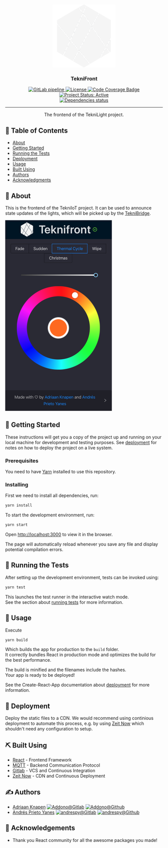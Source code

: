 <div align="center">
<p align="center">
  <a href="https://gitlab.com/ioteknikringen/teknifront" rel="noopener">
    <img width=200px height=200px src="./src/logo.png" alt="Project logo">
  </a>
</p>

<h3 align="center">TekniFront</h3>
  <a href="https://gitlab.com/ioteknikringen/teknifront/builds">
  <img alt="GitLab pipeline" src="https://img.shields.io/gitlab/pipeline/ioteknikringen/teknifront?style=for-the-badge" />
  </a>
  <a href="./LICENCE">
    <img alt="License" src="https://img.shields.io/badge/Licence-MIT-green?style=for-the-badge" />
  </a>
  <a href="https://codecov.io/gl/tekniot/teknifront">
    <img alt="Code Coverage Badge" src="https://img.shields.io/codecov/c/gl/tekniot/teknifront?style=for-the-badge" />
  </a>
  <a href="https://www.repostatus.org/#active">
    <img alt="Project Status: Active" src="https://img.shields.io/badge/Project%20Status-Active-brightgreen?style=for-the-badge" />
  </a>
  
  <br />
  
  <a href="https://depfu.com/gitlab/tekniot/teknifront?project_id=10536">
    <img alt="Dependencies status" src="https://badges.depfu.com/badges/3e6ff24d84bce6837fa6fc141088c935/overview.svg" />
  </a>
</div>

---

<p align="center"> The frontend of the TekniLight project.
    <br> 
</p>

## 📝 Table of Contents
- [About](#about)
- [Getting Started](#getting_started)
- [Running the Tests](#tests)
- [Deployment](#deployment)
- [Usage](#usage)
- [Built Using](#built_using)
- [Authors](#authors)
- [Acknowledgments](#acknowledgement)

## 🧐 About <a name = "about"></a>
This is the frontend of the TekniIoT project. It can be used to announce state updates of the lights, which will be picked up by the [TekniBridge](https://gitlab.com/tekniot/teknibridge).

![screenshot](./docs/img/screenshot.png)

## 🏁 Getting Started <a name = "getting_started"></a>
These instructions will get you a copy of the project up and running on your local machine for development and testing purposes. See [deployment](#deployment) for notes on how to deploy the project on a live system.

### Prerequisites
You need to have [Yarn](https://yarnpkg.com/en/docs/install) installed to use this repository.

### Installing
First we need to install all dependencies, run:
```bash
yarn install
```

To start the development environment, run:
```bash
yarn start
```
Open [http://localhost:3000](http://localhost:3000) to view it in the browser.

The page will automatically reload whenever you save any file and display potential compilation errors.


## 🔧 Running the Tests <a name = "tests"></a>
After setting up the development environment, tests can be invoked using:
```bash
yarn test
```
This launches the test runner in the interactive watch mode.<br />
See the section about [running tests](https://facebook.github.io/create-react-app/docs/running-tests) for more information.

## 🎈 Usage <a name="usage"></a>
Execute 
```bash
yarn build
```
Which builds the app for production to the `build` folder.<br />
It correctly bundles React in production mode and optimizes the build for the best performance.

The build is minified and the filenames include the hashes.<br />
Your app is ready to be deployed!

See the Create-React-App documentation about [deployment](https://facebook.github.io/create-react-app/docs/deployment) for more information.

## 🚀 Deployment <a name = "deployment"></a>
Deploy the static files to a CDN. We would recommend using continious deployment to automate this process, e.g. by using [Zeit Now](https://zeit.co/now) which shouldn't need any configuration to setup.


## ⛏️ Built Using <a name = "built_using"></a>
- [React](https://reactjs.org/) - Frontend Framework
- [MQTT](https://mqtt.org/) - Backend Communication Protocol
- [Gitlab](https://gitlab.com) - VCS and Continuous Integration
- [Zeit Now](https://zeit.co/now) - CDN and Continuous Deployment

## ✍️ Authors <a name = "authors"></a>
- [Adriaan Knapen](https://aknapen.nl) [![Addono@Gitlab](https://img.shields.io/badge/Gitlab-@Addono-orange?style=for-the-badge&logo=gitlab)](https://gitlab.com/Addono) [![Addono@Github](https://img.shields.io/badge/Github-@Addono-black?style=for-the-badge&logo=github)](https://github.com/Addono)
- [Andrés Prieto Yanes](https://andrespy.gitlab.io) [![andrespy@Gitlab](https://img.shields.io/badge/Gitlab-@andrespy-orange?style=for-the-badge&logo=gitlab)](https://gitlab.com/andrespy) [![andrespy@Github](https://img.shields.io/badge/Github-@andrespy-black?style=for-the-badge&logo=github)](https://github.com/andrespy)

## 🎉 Acknowledgements <a name = "acknowledgement"></a>
- Thank you React community for all the awesome packages you made!
